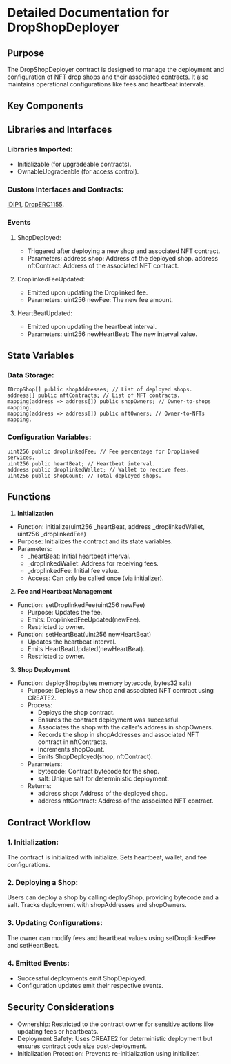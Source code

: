 # Detailed Documentation for DropShopDeployer

## Purpose

The DropShopDeployer contract is designed to manage the deployment and configuration of NFT drop shops and their associated contracts. It also maintains operational configurations like fees and heartbeat intervals.

## Key Components

## Libraries and Interfaces

### Libraries Imported:
- Initializable (for upgradeable contracts).
- OwnableUpgradeable (for access control).

### Custom Interfaces and Contracts:
  [IDIP1](./IDIP1.md), [DropERC1155](./DropERC1155.md).

### Events
1. ShopDeployed:
    - Triggered after deploying a new shop and associated NFT contract.
    - Parameters:
      address shop: Address of the deployed shop.
      address nftContract: Address of the associated NFT contract.

2. DroplinkedFeeUpdated:

    - Emitted upon updating the Droplinked fee.
    - Parameters:
        uint256 newFee: The new fee amount.

3. HeartBeatUpdated:

    - Emitted upon updating the heartbeat interval.
    - Parameters:
        uint256 newHeartBeat: The new interval value.

## State Variables

### Data Storage:

``` solidity
IDropShop[] public shopAddresses; // List of deployed shops.
address[] public nftContracts; // List of NFT contracts.
mapping(address => address[]) public shopOwners; // Owner-to-shops mapping.
mapping(address => address[]) public nftOwners; // Owner-to-NFTs mapping.
```

### Configuration Variables:

```solidity
uint256 public droplinkedFee; // Fee percentage for Droplinked services.
uint256 public heartBeat; // Heartbeat interval.
address public droplinkedWallet; // Wallet to receive fees.
uint256 public shopCount; // Total deployed shops.
```

## Functions

1. **Initialization**

  - Function: initialize(uint256 _heartBeat, address _droplinkedWallet, uint256 _droplinkedFee)
  - Purpose: Initializes the contract and its state variables.
  - Parameters:
    - _heartBeat: Initial heartbeat interval.
    - _droplinkedWallet: Address for receiving fees.
    - _droplinkedFee: Initial fee value.
    - Access: Can only be called once (via initializer).

2. **Fee and Heartbeat Management**
  - Function: setDroplinkedFee(uint256 newFee)
    - Purpose: Updates the fee.
    - Emits: DroplinkedFeeUpdated(newFee).
    - Restricted to owner.
  - Function: setHeartBeat(uint256 newHeartBeat)
    - Updates the heartbeat interval.
    - Emits HeartBeatUpdated(newHeartBeat).
    - Restricted to owner.

3. **Shop Deployment**
  - Function: deployShop(bytes memory bytecode, bytes32 salt)
    - Purpose: Deploys a new shop and associated NFT contract using CREATE2.
    - Process:
      - Deploys the shop contract.
      - Ensures the contract deployment was successful.
      - Associates the shop with the caller's address in shopOwners.
      - Records the shop in shopAddresses and associated NFT contract in nftContracts.
      - Increments shopCount.
      - Emits ShopDeployed(shop, nftContract).
    - Parameters:
      - bytecode: Contract bytecode for the shop.
      - salt: Unique salt for deterministic deployment.
    - Returns:
      - address shop: Address of the deployed shop.
      - address nftContract: Address of the associated NFT contract.

## Contract Workflow

### 1. Initialization:

The contract is initialized with initialize.
Sets heartbeat, wallet, and fee configurations.

### 2. Deploying a Shop:

Users can deploy a shop by calling deployShop, providing bytecode and a salt.
Tracks deployment with shopAddresses and shopOwners.
### 3. Updating Configurations:

The owner can modify fees and heartbeat values using setDroplinkedFee and setHeartBeat.

### 4. Emitted Events:

- Successful deployments emit ShopDeployed.
- Configuration updates emit their respective events.

## Security Considerations

- Ownership: Restricted to the contract owner for sensitive actions like updating fees or heartbeats.
- Deployment Safety: Uses CREATE2 for deterministic deployment but ensures contract code size post-deployment.
- Initialization Protection: Prevents re-initialization using initializer.

